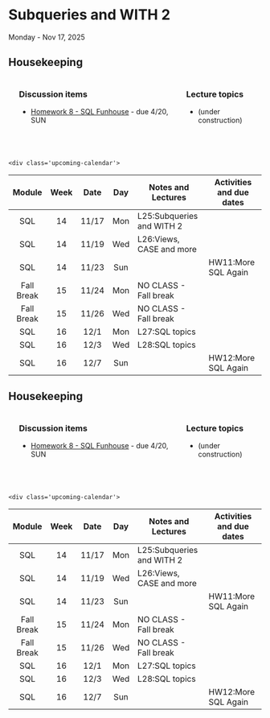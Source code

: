 # Subqueries and WITH 2

Monday - Nov 17, 2025

## Housekeeping

<div class="columns">

<div class="column" width="5%">

</div>

<div class="column" width="52%">

### Discussion items

- [Homework 8 - SQL
  Funhouse](https://virginiacommonwealth.instructure.com/courses/113813/assignments/1072347) -
  due 4/20, SUN

</div>

<div class="column" width="43%">

### Lecture topics

- (under construction)

</div>

</div>

<div style="margin-top:25px">

 

</div>

<style></style>
    <div class='upcoming-calendar'>

|   Module   | Week | Date  | Day | Notes and Lectures        | Activities and due dates |
|:----------:|:----:|:-----:|:---:|---------------------------|--------------------------|
|    SQL     |  14  | 11/17 | Mon | L25:Subqueries and WITH 2 |                          |
|    SQL     |  14  | 11/19 | Wed | L26:Views, CASE and more  |                          |
|    SQL     |  14  | 11/23 | Sun |                           | HW11:More SQL Again      |
| Fall Break |  15  | 11/24 | Mon | NO CLASS - Fall break     |                          |
| Fall Break |  15  | 11/26 | Wed | NO CLASS - Fall break     |                          |
|    SQL     |  16  | 12/1  | Mon | L27:SQL topics            |                          |
|    SQL     |  16  | 12/3  | Wed | L28:SQL topics            |                          |
|    SQL     |  16  | 12/7  | Sun |                           | HW12:More SQL Again      |

</div>

<!-- lecture-block-begin -->

<!-- lecture-block-end -->

## Housekeeping

<div class="columns">

<div class="column" width="5%">

</div>

<div class="column" width="52%">

### Discussion items

- [Homework 8 - SQL
  Funhouse](https://virginiacommonwealth.instructure.com/courses/113813/assignments/1072347) -
  due 4/20, SUN

</div>

<div class="column" width="43%">

### Lecture topics

- (under construction)

</div>

</div>

<div style="margin-top:25px">

 

</div>

<style></style>
    <div class='upcoming-calendar'>

|   Module   | Week | Date  | Day | Notes and Lectures        | Activities and due dates |
|:----------:|:----:|:-----:|:---:|---------------------------|--------------------------|
|    SQL     |  14  | 11/17 | Mon | L25:Subqueries and WITH 2 |                          |
|    SQL     |  14  | 11/19 | Wed | L26:Views, CASE and more  |                          |
|    SQL     |  14  | 11/23 | Sun |                           | HW11:More SQL Again      |
| Fall Break |  15  | 11/24 | Mon | NO CLASS - Fall break     |                          |
| Fall Break |  15  | 11/26 | Wed | NO CLASS - Fall break     |                          |
|    SQL     |  16  | 12/1  | Mon | L27:SQL topics            |                          |
|    SQL     |  16  | 12/3  | Wed | L28:SQL topics            |                          |
|    SQL     |  16  | 12/7  | Sun |                           | HW12:More SQL Again      |

</div>

